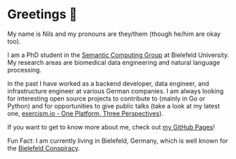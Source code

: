 # Greetings 🖖

My name is Nils and my pronouns are they/them (though he/him are okay too).

I am a PhD student in the [Semantic Computing Group](http://www.sc.cit-ec.uni-bielefeld.de/index.php?id=29&L=0) at Bielefeld University. My research areas are biomedical data engineering and natural language processing.

In the past I have worked as a backend developer, data engineer, and infrastructure engineer at various German companies. I am always looking for interesting open source projects to contribute to (mainly in Go or Python) and for opportunities to give public talks (take a look at my latest one, [exercism.io - One Platform, Three Perspectives](https://youtu.be/FKXRU_KL9Io)).

If you want to get to know more about me, check out [my GitHub Pages](https://shimst3r.github.io)!

Fun Fact: I am currently living in Bielefeld, Germany, which is well known for the [Bielefeld Conspiracy](https://en.wikipedia.org/wiki/Bielefeld_Conspiracy).
